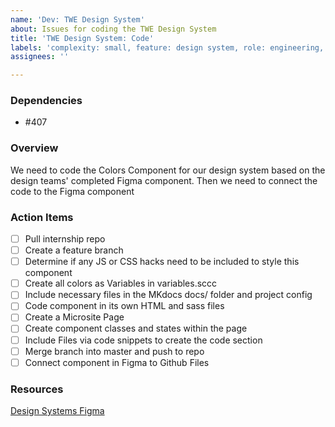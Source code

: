 ```yaml
---
name: 'Dev: TWE Design System'
about: Issues for coding the TWE Design System
title: 'TWE Design System: Code'
labels: 'complexity: small, feature: design system, role: engineering, size: 1pt'
assignees: ''

---
```


### Dependencies
- #407  

### Overview
We need to code the Colors Component for our design system based on the design teams' completed Figma component. Then we need to connect the code to the Figma component

### Action Items
- [ ] Pull internship repo
- [ ] Create a feature branch
- [ ] Determine if any JS or CSS hacks need to be included to style this component
- [ ] Create all colors as Variables in variables.sccc
- [ ] Include necessary files in the MKdocs docs/ folder and project config
- [ ] Code component in its own HTML and sass files
- [ ] Create a Microsite Page
- [ ] Create component classes and states within the page
- [ ] Include Files via code snippets to create the code section
- [ ] Merge branch into master and push to repo
- [ ] Connect component in Figma to Github Files

### Resources
[Design Systems Figma](https://www.figma.com/file/TTRS2FWXsrymHYpPJL1IdH/Internship-Team-Main-file?type=design&node-id=2%3A45&mode=design&t=jgMN8QdoLnh9F7MT-1)
